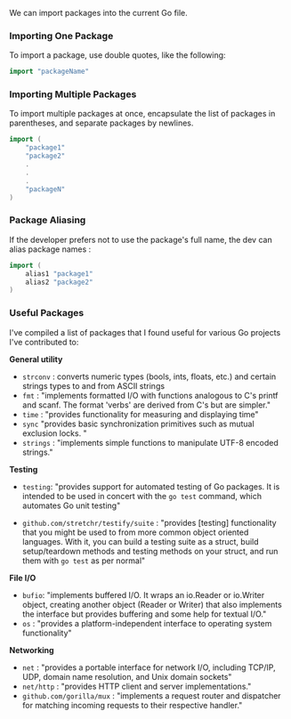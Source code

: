 We can import packages into the current Go file.
### Importing One Package

To import a package, use double quotes, like the following:
```go
import "packageName"
```
### Importing Multiple Packages

To import multiple packages at once, encapsulate the list of packages in parentheses, and separate packages by newlines.
```go
import (
    "package1"
    "package2"
    .
    .
    .
    "packageN"
)
```
### Package Aliasing

If the developer prefers not to use the package's full name, the dev can alias package names :
```go
import (
    alias1 "package1"
    alias2 "package2"
)
```
### Useful Packages
I've compiled a list of packages that I found useful for various Go projects I've contributed to:

**General utility**

- `strconv` : converts numeric types (bools, ints, floats, etc.) and certain strings types to and from ASCII strings
- `fmt` : "implements formatted I/O with functions analogous to C's printf and scanf. The format 'verbs' are derived from C's but are simpler."
- `time` : "provides functionality for measuring and displaying time"
- `sync` "provides basic synchronization primitives such as mutual exclusion locks. "
- `strings` : "implements simple functions to manipulate UTF-8 encoded strings."

**Testing**

- `testing`: "provides support for automated testing of Go packages. It is intended to be used in concert with the `go test` command, which automates Go unit testing"

- `github.com/stretchr/testify/suite` : "provides [testing] functionality that you might be used to from more common object oriented languages. With it, you can build a testing suite as a struct, build setup/teardown methods and testing methods on your struct, and run them with `go test` as per normal"

**File I/O**

- `bufio`: "implements buffered I/O. It wraps an io.Reader or io.Writer object, creating another object (Reader or Writer) that also implements the interface but provides buffering and some help for textual I/O."
- `os` : "provides a platform-independent interface to operating system functionality"

**Networking**

- `net` : "provides a portable interface for network I/O, including TCP/IP, UDP, domain name resolution, and Unix domain sockets"
- `net/http` : "provides HTTP client and server implementations."
- `github.com/gorilla/mux` : "implements a request router and dispatcher for matching incoming requests to their respective handler."
